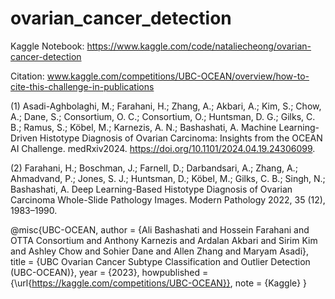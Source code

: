 # ovarian_cancer_detection

Kaggle Notebook: https://www.kaggle.com/code/nataliecheong/ovarian-cancer-detection

Citation:
www.kaggle.com/competitions/UBC-OCEAN/overview/how-to-cite-this-challenge-in-publications

(1) Asadi-Aghbolaghi, M.; Farahani, H.; Zhang, A.; Akbari, A.; Kim, S.; Chow, A.; Dane, S.; Consortium, O. C.; Consortium, O.; Huntsman, D. G.; Gilks, C. B.; Ramus, S.; Köbel, M.; Karnezis, A. N.; Bashashati, A. Machine Learning-Driven Histotype Diagnosis of Ovarian Carcinoma: Insights from the OCEAN AI Challenge. medRxiv2024. https://doi.org/10.1101/2024.04.19.24306099.

(2) Farahani, H.; Boschman, J.; Farnell, D.; Darbandsari, A.; Zhang, A.; Ahmadvand, P.; Jones, S. J.; Huntsman, D.; Köbel, M.; Gilks, C. B.; Singh, N.; Bashashati, A. Deep Learning-Based Histotype Diagnosis of Ovarian Carcinoma Whole-Slide Pathology Images. Modern Pathology 2022, 35 (12), 1983–1990.

@misc{UBC-OCEAN,
    author = {Ali Bashashati and Hossein Farahani and OTTA Consortium and Anthony Karnezis and Ardalan Akbari and Sirim Kim and Ashley Chow and Sohier Dane and Allen Zhang and Maryam Asadi},
    title = {UBC Ovarian Cancer Subtype Classification and Outlier Detection (UBC-OCEAN)},
    year = {2023},
    howpublished = {\url{https://kaggle.com/competitions/UBC-OCEAN}},
    note = {Kaggle}
}

